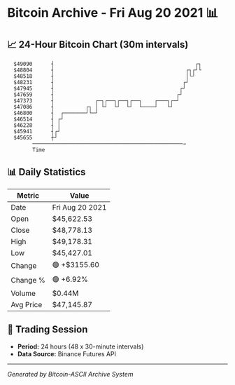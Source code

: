 # Bitcoin Archive - Fri Aug 20 2021 📊

## 📈 24-Hour Bitcoin Chart (30m intervals)

```
  $49090      ┤                                             ┌┐ 
  $48804      ┤                                          ┌┐┌┘└ 
  $48518      ┤                                          │└┘   
  $48231      ┤                                         ┌┘     
  $47945      ┤                                        ┌┘      
  $47659      ┤                                       ┌┘       
  $47373      ┤             ┌─┐┌──┐┌──┐┌──┐    ┌───┐┌─┘        
  $47086      ┤          ┌┐ │ └┘  └┘  └┘  └────┘   └┘          
  $46800      ┤  ┌───────┘└─┘                                  
  $46514      ┤ ┌┘                                             
  $46228      ┤ │                                              
  $45941      ┤┌┘                                              
  $45655      ┼┘                                               
        ────────────────────────────────────────────────→
        Time
```

## 📊 Daily Statistics

| Metric | Value |
|--------|-------|
| Date | Fri Aug 20 2021 |
| Open | $45,622.53 |
| Close | $48,778.13 |
| High | $49,178.31 |
| Low | $45,427.01 |
| Change | 🟢 +$3155.60 |
| Change % | 🟢 +6.92% |
| Volume | $0.44M |
| Avg Price | $47,145.87 |

## 📅 Trading Session

- **Period:** 24 hours (48 x 30-minute intervals)
- **Data Source:** Binance Futures API

---
*Generated by Bitcoin-ASCII Archive System*
